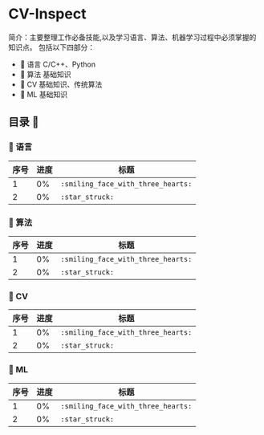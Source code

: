 # CV-Inspect
简介：主要整理工作必备技能,以及学习语言、算法、机器学习过程中必须掌握的知识点。
包括以下四部分：
* 🐍 语言 C/C++、Python
* 🐋 算法 基础知识
* 🐘 CV 基础知识、传统算法
* 🦉 ML 基础知识
## 目录 🦊
### 🐍 语言
| 序号 | 进度 | 标题 |
| ---- | ---- | ---- |
| 1 | 0% | `:smiling_face_with_three_hearts:` |
| 2 | 0% | `:star_struck:` |
### 🐋 算法
| 序号 | 进度 | 标题 |
| ---- | ---- | ---- |
| 1 | 0% | `:smiling_face_with_three_hearts:` |
| 2 | 0% | `:star_struck:` |
### 🐘 CV
| 序号 | 进度 | 标题 |
| ---- | ---- | ---- |
| 1 | 0% | `:smiling_face_with_three_hearts:` |
| 2 | 0% | `:star_struck:` |
### 🦉 ML
| 序号 | 进度 | 标题 |
| ---- | ---- | ---- |
| 1 | 0% | `:smiling_face_with_three_hearts:` |
| 2 | 0% | `:star_struck:` |
